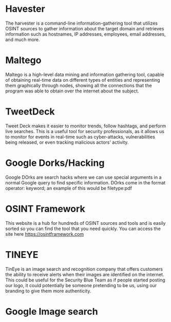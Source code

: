 # Havester
The harvester is a command-line information-gathering tool that utilizes OSINT sources to gather information about the target domain and retrieves information such as hostnames, IP addresses, employees, email addresses, and much more.

# Maltego
Maltego is a high-level data mining and information gathering tool, capable of obtaining real-time data on different types of entities and representing them graphically through nodes, showing all the connections that the program was able to obtain over the internet about the subject. 

# TweetDeck
Tweet Deck makes it easier to monitor trends, follow hashtags, and perform live searches. This is a useful tool for security professionals, as it allows us to monitor for events in real-time such as cyber-attacks, vulnerabilities being released, or even tracking malicious actors' activity.

# Google Dorks/Hacking
Google DOrks are search hacks where we can use special arguments in a normal Google query to find specific information. DOrks come in the format operator: keyword; an example of this would be filetype:pdf

# OSINT Framework
This website is a hub for hundreds of OSINT sources and tools and is easily sorted so you can find the tool that you need quickly. You can access the site here
https://osintframework.com

# TINEYE
TinEye is an image search and recognition company that offers customers the ability to receive alerts when their images are identified on the internet. This could be useful for the Security Blue Team as if people started posting our logo, it could potentially be someone pretending to be us, using our branding to give them more authenticity. 

# Google Image search

